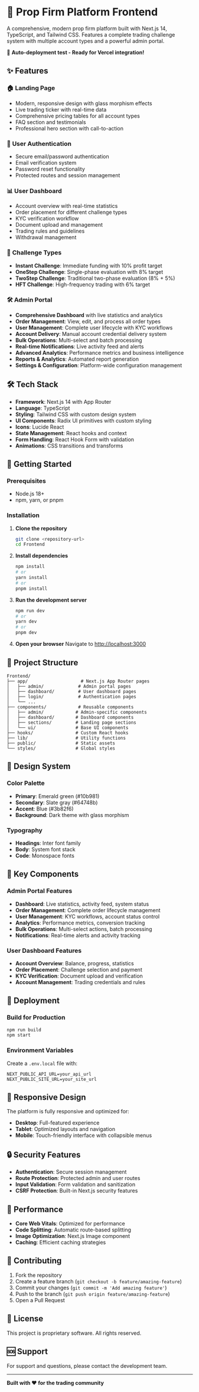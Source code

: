 # 🚀 Prop Firm Platform Frontend

A comprehensive, modern prop firm platform built with Next.js 14, TypeScript, and Tailwind CSS. Features a complete trading challenge system with multiple account types and a powerful admin portal.

🔗 **Auto-deployment test - Ready for Vercel integration!**

## ✨ Features

### 🏠 **Landing Page**
- Modern, responsive design with glass morphism effects
- Live trading ticker with real-time data
- Comprehensive pricing tables for all account types
- FAQ section and testimonials
- Professional hero section with call-to-action

### 👤 **User Authentication**
- Secure email/password authentication
- Email verification system
- Password reset functionality
- Protected routes and session management

### 📊 **User Dashboard**
- Account overview with real-time statistics
- Order placement for different challenge types
- KYC verification workflow
- Document upload and management
- Trading rules and guidelines
- Withdrawal management

### 🎯 **Challenge Types**
- **Instant Challenge**: Immediate funding with 10% profit target
- **OneStep Challenge**: Single-phase evaluation with 8% target
- **TwoStep Challenge**: Traditional two-phase evaluation (8% + 5%)
- **HFT Challenge**: High-frequency trading with 6% target

### 🛠️ **Admin Portal**
- **Comprehensive Dashboard** with live statistics and analytics
- **Order Management**: View, edit, and process all order types
- **User Management**: Complete user lifecycle with KYC workflows
- **Account Delivery**: Manual account credential delivery system
- **Bulk Operations**: Multi-select and batch processing
- **Real-time Notifications**: Live activity feed and alerts
- **Advanced Analytics**: Performance metrics and business intelligence
- **Reports & Analytics**: Automated report generation
- **Settings & Configuration**: Platform-wide configuration management

## 🛠️ Tech Stack

- **Framework**: Next.js 14 with App Router
- **Language**: TypeScript
- **Styling**: Tailwind CSS with custom design system
- **UI Components**: Radix UI primitives with custom styling
- **Icons**: Lucide React
- **State Management**: React hooks and context
- **Form Handling**: React Hook Form with validation
- **Animations**: CSS transitions and transforms

## 🚀 Getting Started

### Prerequisites
- Node.js 18+ 
- npm, yarn, or pnpm

### Installation

1. **Clone the repository**
   ```bash
   git clone <repository-url>
   cd Frontend
   ```

2. **Install dependencies**
   ```bash
   npm install
   # or
   yarn install
   # or
   pnpm install
   ```

3. **Run the development server**
   ```bash
   npm run dev
   # or
   yarn dev
   # or
   pnpm dev
   ```

4. **Open your browser**
   Navigate to [http://localhost:3000](http://localhost:3000)

## 📁 Project Structure

```
Frontend/
├── app/                    # Next.js App Router pages
│   ├── admin/             # Admin portal pages
│   ├── dashboard/         # User dashboard pages
│   ├── login/             # Authentication pages
│   └── ...
├── components/            # Reusable components
│   ├── admin/            # Admin-specific components
│   ├── dashboard/        # Dashboard components
│   ├── sections/         # Landing page sections
│   └── ui/               # Base UI components
├── hooks/                # Custom React hooks
├── lib/                  # Utility functions
├── public/               # Static assets
└── styles/               # Global styles
```

## 🎨 Design System

### Color Palette
- **Primary**: Emerald green (#10b981)
- **Secondary**: Slate gray (#64748b)
- **Accent**: Blue (#3b82f6)
- **Background**: Dark theme with glass morphism

### Typography
- **Headings**: Inter font family
- **Body**: System font stack
- **Code**: Monospace fonts

## 🔧 Key Components

### Admin Portal Features
- **Dashboard**: Live statistics, activity feed, system status
- **Order Management**: Complete order lifecycle management
- **User Management**: KYC workflows, account status control
- **Analytics**: Performance metrics, conversion tracking
- **Bulk Operations**: Multi-select actions, batch processing
- **Notifications**: Real-time alerts and activity tracking

### User Dashboard Features
- **Account Overview**: Balance, progress, statistics
- **Order Placement**: Challenge selection and payment
- **KYC Verification**: Document upload and verification
- **Account Management**: Trading credentials and rules

## 🚀 Deployment

### Build for Production
```bash
npm run build
npm start
```

### Environment Variables
Create a `.env.local` file with:
```env
NEXT_PUBLIC_API_URL=your_api_url
NEXT_PUBLIC_SITE_URL=your_site_url
```

## 📱 Responsive Design

The platform is fully responsive and optimized for:
- **Desktop**: Full-featured experience
- **Tablet**: Optimized layouts and navigation
- **Mobile**: Touch-friendly interface with collapsible menus

## 🔒 Security Features

- **Authentication**: Secure session management
- **Route Protection**: Protected admin and user routes
- **Input Validation**: Form validation and sanitization
- **CSRF Protection**: Built-in Next.js security features

## 🎯 Performance

- **Core Web Vitals**: Optimized for performance
- **Code Splitting**: Automatic route-based splitting
- **Image Optimization**: Next.js Image component
- **Caching**: Efficient caching strategies

## 🤝 Contributing

1. Fork the repository
2. Create a feature branch (`git checkout -b feature/amazing-feature`)
3. Commit your changes (`git commit -m 'Add amazing feature'`)
4. Push to the branch (`git push origin feature/amazing-feature`)
5. Open a Pull Request

## 📄 License

This project is proprietary software. All rights reserved.

## 🆘 Support

For support and questions, please contact the development team.

---

**Built with ❤️ for the trading community**
